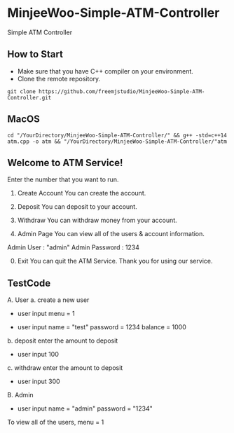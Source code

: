 # MinjeeWoo-Simple-ATM-Controller
Simple ATM Controller

## How to Start
- Make sure that you have C++ compiler on your environment. 
- Clone the remote repository. 

```
git clone https://github.com/freemjstudio/MinjeeWoo-Simple-ATM-Controller.git
```

## MacOS

```
cd "/YourDirectory/MinjeeWoo-Simple-ATM-Controller/" && g++ -std=c++14 atm.cpp -o atm && "/YourDirectory/MinjeeWoo-Simple-ATM-Controller/"atm
```

## Welcome to ATM Service!

Enter the number that you want to run. 

1. Create Account 
You can create the account.  

2. Deposit 
You can deposit to your account.  

3. Withdraw 
You can withdraw money from your account. 

9. Admin Page
You can view all of the users & account information. 

Admin User : "admin"
Admin Password : 1234

0. Exit
You can quit the ATM Service. Thank you for using our service. 

## TestCode

A. User
a. create a new user 
- user input
menu = 1

- user input
name = "test"
password = 1234
balance = 1000

b. deposit 
enter the amount to deposit
- user input 
100

c. withdraw
enter the amount to deposit
- user input 
300


B. Admin 
- user input 
name = "admin"
password = "1234"

To view all of the users, 
menu = 1
